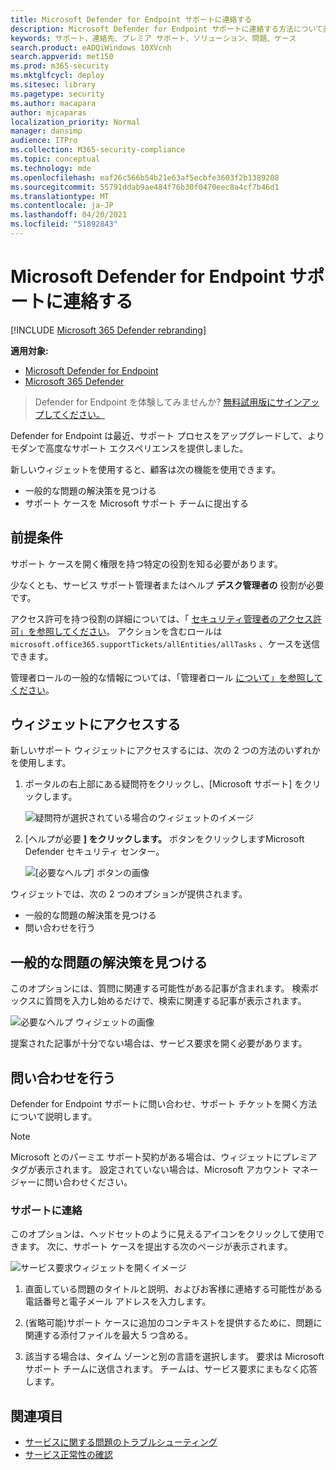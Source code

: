 ```yaml
---
title: Microsoft Defender for Endpoint サポートに連絡する
description: Microsoft Defender for Endpoint サポートに連絡する方法について説明します。
keywords: サポート、連絡先、プレミア サポート、ソリューション、問題、ケース
search.product: eADQiWindows 10XVcnh
search.appverid: met150
ms.prod: m365-security
ms.mktglfcycl: deploy
ms.sitesec: library
ms.pagetype: security
ms.author: macapara
author: mjcaparas
localization_priority: Normal
manager: dansimp
audience: ITPro
ms.collection: M365-security-compliance
ms.topic: conceptual
ms.technology: mde
ms.openlocfilehash: eaf26c566b54b21e63af5ecbfe3603f2b1389208
ms.sourcegitcommit: 55791ddab9ae484f76b30f0470eec8a4cf7b46d1
ms.translationtype: MT
ms.contentlocale: ja-JP
ms.lasthandoff: 04/20/2021
ms.locfileid: "51892843"
---
```

# <a name="contact-microsoft-defender-for-endpoint-support"></a>Microsoft Defender for Endpoint サポートに連絡する

[!INCLUDE [Microsoft 365 Defender rebranding](../../includes/microsoft-defender.md)]


**適用対象:**
- [Microsoft Defender for Endpoint](https://go.microsoft.com/fwlink/p/?linkid=2154037)
- [Microsoft 365 Defender](https://go.microsoft.com/fwlink/?linkid=2118804)

>Defender for Endpoint を体験してみませんか? [無料試用版にサインアップしてください。](https://www.microsoft.com/microsoft-365/windows/microsoft-defender-atp?ocid=docs-wdatp-assignaccess-abovefoldlink)

Defender for Endpoint は最近、サポート プロセスをアップグレードして、よりモダンで高度なサポート エクスペリエンスを提供しました。 

新しいウィジェットを使用すると、顧客は次の機能を使用できます。
- 一般的な問題の解決策を見つける
- サポート ケースを Microsoft サポート チームに提出する

## <a name="prerequisites"></a>前提条件
サポート ケースを開く権限を持つ特定の役割を知る必要があります。

少なくとも、サービス サポート管理者またはヘルプ **デスク管理者の** 役割が必要です。


アクセス許可を持つ役割の詳細については、「 [セキュリティ管理者のアクセス許可」を参照してください](https://docs.microsoft.com/azure/active-directory/users-groups-roles/directory-assign-admin-roles#security-administrator-permissions)。 アクションを含むロールは `microsoft.office365.supportTickets/allEntities/allTasks` 、ケースを送信できます。

管理者ロールの一般的な情報については、「管理者ロール [について」を参照してください](https://docs.microsoft.com/microsoft-365/admin/add-users/about-admin-roles?view=o365-worldwide&preserve-view=true)。


## <a name="access-the-widget"></a>ウィジェットにアクセスする
新しいサポート ウィジェットにアクセスするには、次の 2 つの方法のいずれかを使用します。

1.  ポータルの右上部にある疑問符をクリックし、[Microsoft サポート] をクリックします。

    ![疑問符が選択されている場合のウィジェットのイメージ](images/support-widget.png)

2. [ヘルプが必要 **] をクリックします。**  ボタンをクリックしますMicrosoft Defender セキュリティ センター。


    ![[必要なヘルプ] ボタンの画像](images/need-help.png)

ウィジェットでは、次の 2 つのオプションが提供されます。

- 一般的な問題の解決策を見つける    
- 問い合わせを行う  

## <a name="find-solutions-to-common-problems"></a>一般的な問題の解決策を見つける
このオプションには、質問に関連する可能性がある記事が含まれます。 検索ボックスに質問を入力し始めるだけで、検索に関連する記事が表示されます。

![必要なヘルプ ウィジェットの画像](images/Support3.png)

提案された記事が十分でない場合は、サービス要求を開く必要があります。

## <a name="open-a-service-request"></a>問い合わせを行う

Defender for Endpoint サポートに問い合わせ、サポート チケットを開く方法について説明します。 

> [!Note]
> Microsoft とのパーミエ サポート契約がある場合は、ウィジェットにプレミア タグが表示されます。 設定されていない場合は、Microsoft アカウント マネージャーに問い合わせください。

### <a name="contact-support"></a>サポートに連絡
このオプションは、ヘッドセットのように見えるアイコンをクリックして使用できます。 次に、サポート ケースを提出する次のページが表示されます。

![サービス要求ウィジェットを開くイメージ](images/Support4.png)

1. 直面している問題のタイトルと説明、およびお客様に連絡する可能性がある電話番号と電子メール アドレスを入力します。 

2. (省略可能)サポート ケースに追加のコンテキストを提供するために、問題に関連する添付ファイルを最大 5 つ含める。 

3. 該当する場合は、タイム ゾーンと別の言語を選択します。 要求は Microsoft サポート チームに送信されます。 チームは、サービス要求にまもなく応答します。


## <a name="related-topics"></a>関連項目
- [サービスに関する問題のトラブルシューティング](troubleshoot-mdatp.md)
- [サービス正常性の確認](service-status.md)
